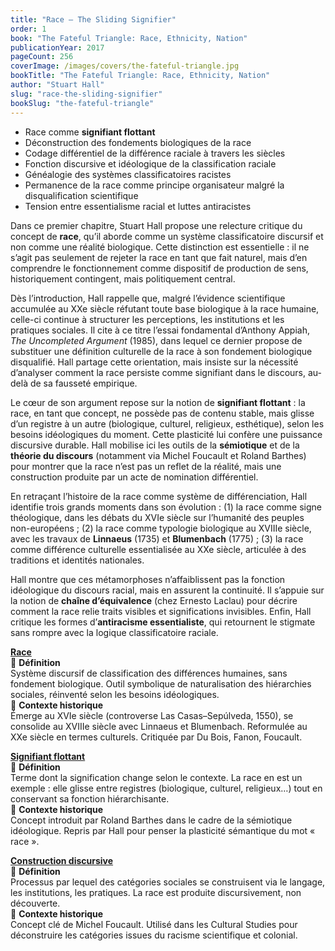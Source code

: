 ```yaml
---
title: "Race — The Sliding Signifier"
order: 1
book: "The Fateful Triangle: Race, Ethnicity, Nation"
publicationYear: 2017
pageCount: 256
coverImage: /images/covers/the-fateful-triangle.jpg
bookTitle: "The Fateful Triangle: Race, Ethnicity, Nation"
author: "Stuart Hall"
slug: "race-the-sliding-signifier"
bookSlug: "the-fateful-triangle"
---
```


<!--themes:start-->
- Race comme **signifiant flottant**
- Déconstruction des fondements biologiques de la race
- Codage différentiel de la différence raciale à travers les siècles
- Fonction discursive et idéologique de la classification raciale
- Généalogie des systèmes classificatoires racistes
- Permanence de la race comme principe organisateur malgré la disqualification scientifique
- Tension entre essentialisme racial et luttes antiracistes
<!--themes:end-->

<!--summary:start-->
Dans ce premier chapitre, Stuart Hall propose une relecture critique du concept de **race**, qu’il aborde comme un système classificatoire discursif et non comme une réalité biologique. Cette distinction est essentielle : il ne s’agit pas seulement de rejeter la race en tant que fait naturel, mais d’en comprendre le fonctionnement comme dispositif de production de sens, historiquement contingent, mais politiquement central.

Dès l’introduction, Hall rappelle que, malgré l’évidence scientifique accumulée au XXe siècle réfutant toute base biologique à la race humaine, celle-ci continue à structurer les perceptions, les institutions et les pratiques sociales. Il cite à ce titre l’essai fondamental d’Anthony Appiah, *The Uncompleted Argument* (1985), dans lequel ce dernier propose de substituer une définition culturelle de la race à son fondement biologique disqualifié. Hall partage cette orientation, mais insiste sur la nécessité d’analyser comment la race persiste comme signifiant dans le discours, au-delà de sa fausseté empirique.

Le cœur de son argument repose sur la notion de **signifiant flottant** : la race, en tant que concept, ne possède pas de contenu stable, mais glisse d’un registre à un autre (biologique, culturel, religieux, esthétique), selon les besoins idéologiques du moment. Cette plasticité lui confère une puissance discursive durable. Hall mobilise ici les outils de la **sémiotique** et de la **théorie du discours** (notamment via Michel Foucault et Roland Barthes) pour montrer que la race n’est pas un reflet de la réalité, mais une construction produite par un acte de nomination différentiel.

En retraçant l’histoire de la race comme système de différenciation, Hall identifie trois grands moments dans son évolution : (1) la race comme signe théologique, dans les débats du XVIe siècle sur l’humanité des peuples non-européens ; (2) la race comme typologie biologique au XVIIIe siècle, avec les travaux de **Linnaeus** (1735) et **Blumenbach** (1775) ; (3) la race comme différence culturelle essentialisée au XXe siècle, articulée à des traditions et identités nationales.

Hall montre que ces métamorphoses n’affaiblissent pas la fonction idéologique du discours racial, mais en assurent la continuité. Il s’appuie sur la notion de **chaîne d’équivalence** (chez Ernesto Laclau) pour décrire comment la race relie traits visibles et significations invisibles. Enfin, Hall critique les formes d’**antiracisme essentialiste**, qui retournent le stigmate sans rompre avec la logique classificatoire raciale.
<!--summary:end-->

<!--concepts:start-->

[**Race**](/concepts/race)  
🔹 **Définition**  
Système discursif de classification des différences humaines, sans fondement biologique. Outil symbolique de naturalisation des hiérarchies sociales, réinventé selon les besoins idéologiques.  
🔹 **Contexte historique**  
Émerge au XVIe siècle (controverse Las Casas–Sepúlveda, 1550), se consolide au XVIIIe siècle avec Linnaeus et Blumenbach. Reformulée au XXe siècle en termes culturels. Critiquée par Du Bois, Fanon, Foucault.

[**Signifiant flottant**](/concepts/signifiant-flottant)  
🔹 **Définition**  
Terme dont la signification change selon le contexte. La race en est un exemple : elle glisse entre registres (biologique, culturel, religieux…) tout en conservant sa fonction hiérarchisante.  
🔹 **Contexte historique**  
Concept introduit par Roland Barthes dans le cadre de la sémiotique idéologique. Repris par Hall pour penser la plasticité sémantique du mot « race ».

[**Construction discursive**](/concepts/construction-discursive)  
🔹 **Définition**  
Processus par lequel des catégories sociales se construisent via le langage, les institutions, les pratiques. La race est produite discursivement, non découverte.  
🔹 **Contexte historique**  
Concept clé de Michel Foucault. Utilisé dans les Cultural Studies pour déconstruire les catégories issues du racisme scientifique et colonial.

<!--concepts:end-->
